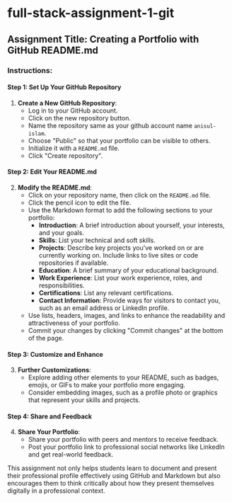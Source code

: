 # full-stack-assignment-1-git

## Assignment Title: **Creating a Portfolio with GitHub README.md**


### Instructions:

#### Step 1: Set Up Your GitHub Repository
1. **Create a New GitHub Repository**:
   - Log in to your GitHub account.
   - Click on the new repository button.
   - Name the repository same as your github account name `anisul-islam`.
   - Choose "Public" so that your portfolio can be visible to others.
   - Initialize it with a `README.md` file.
   - Click "Create repository".

#### Step 2: Edit Your README.md
2. **Modify the README.md**:
   - Click on your repository name, then click on the `README.md` file.
   - Click the pencil icon to edit the file.
   - Use the Markdown format to add the following sections to your portfolio:
     - **Introduction**: A brief introduction about yourself, your interests, and your goals.
     - **Skills**: List your technical and soft skills.
     - **Projects**: Describe key projects you’ve worked on or are currently working on. Include links to live sites or code repositories if available.
     - **Education**: A brief summary of your educational background.
     - **Work Experience**: List your work experience, roles, and responsibilities.
     - **Certifications**: List any relevant certifications.
     - **Contact Information**: Provide ways for visitors to contact you, such as an email address or LinkedIn profile.
   - Use lists, headers, images, and links to enhance the readability and attractiveness of your portfolio.
   - Commit your changes by clicking "Commit changes" at the bottom of the page.

#### Step 3: Customize and Enhance
3. **Further Customizations**:
   - Explore adding other elements to your README, such as badges, emojis, or GIFs to make your portfolio more engaging.
   - Consider embedding images, such as a profile photo or graphics that represent your skills and projects.

#### Step 4: Share and Feedback
4. **Share Your Portfolio**:
   - Share your portfolio with peers and mentors to receive feedback.
   - Post your portfolio link to professional social networks like LinkedIn and get real-world feedback.


This assignment not only helps students learn to document and present their professional profile effectively using GitHub and Markdown but also encourages them to think critically about how they present themselves digitally in a professional context.
